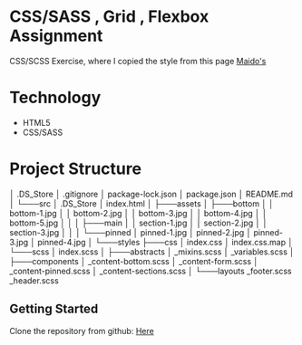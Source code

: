 # CSS/SASS , Grid , Flexbox Assignment

CSS/SCSS Exercise, where I copied the style from this page  [Maido's](https://maido-dark.fueko.net/)

# Technology
 - HTML5
 - CSS/SASS

# Project Structure
│   .DS_Store
│   .gitignore
│   package-lock.json
│   package.json
│   README.md
│
└───src
    │   .DS_Store
    │   index.html
    │
    ├───assets
    │   ├───bottom
    │   │       bottom-1.jpg
    │   │       bottom-2.jpg
    │   │       bottom-3.jpg
    │   │       bottom-4.jpg
    │   │       bottom-5.jpg
    │   │
    │   ├───main
    │   │       section-1.jpg
    │   │       section-2.jpg
    │   │       section-3.jpg
    │   │
    │   └───pinned
    │           pinned-1.jpg
    │           pinned-2.jpg
    │           pinned-3.jpg
    │           pinned-4.jpg
    │
    └───styles
        ├───css
        │       index.css
        │       index.css.map
        │
        └───scss
            │   index.scss
            │
            ├───abstracts
            │       _mixins.scss
            │       _variables.scss
            │
            ├───components
            │       _content-bottom.scss
            │       _content-form.scss
            │       _content-pinned.scss
            │       _content-sections.scss
            │
            └───layouts
                    _footer.scss
                    _header.scss
## Getting Started
Clone the repository from github: [Here](https://github.com/DanielMM161/fs13-CSS-SASS/archive/refs/heads/main.zip)